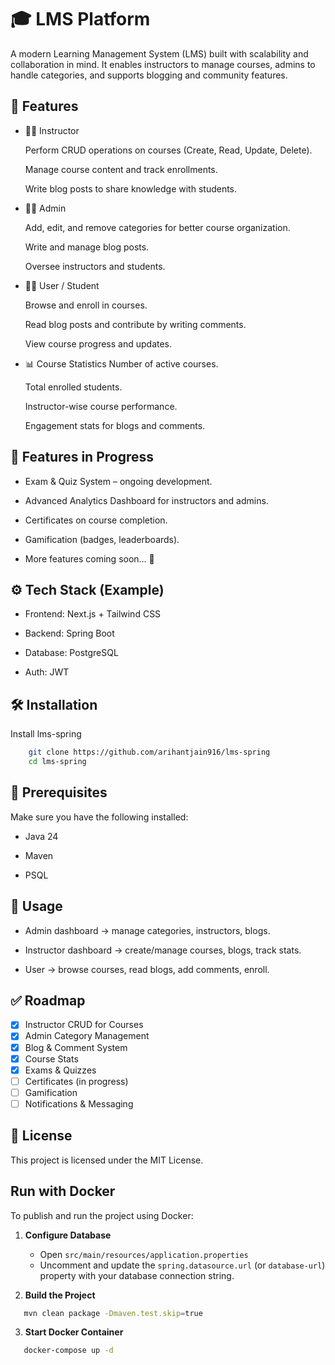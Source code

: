 
# 🎓 LMS Platform

A modern Learning Management System (LMS) built with scalability and collaboration in mind.
It enables instructors to manage courses, admins to handle categories, and supports blogging and community features.
## 📂 Features

- 👩‍🏫 Instructor

    Perform CRUD operations on courses (Create, Read, Update, Delete).

    Manage course content and track enrollments.

    Write blog posts to share knowledge with students.

- 👨‍💼 Admin

    Add, edit, and remove categories for better course organization.

    Write and manage blog posts.

    Oversee instructors and students.

- 👩‍🎓 User / Student

    Browse and enroll in courses.

    Read blog posts and contribute by writing comments.

    View course progress and updates.

- 📊 Course Statistics
    Number of active courses.

    Total enrolled students.

    Instructor-wise course performance.

    Engagement stats for blogs and comments.

## 🧪 Features in Progress

- Exam & Quiz System – ongoing development.

- Advanced Analytics Dashboard for instructors and admins.

- Certificates on course completion.

- Gamification (badges, leaderboards).

- More features coming soon… 🚀
## ⚙️ Tech Stack (Example)

- Frontend: Next.js + Tailwind CSS

- Backend: Spring Boot

- Database: PostgreSQL

- Auth: JWT

## 🛠️ Installation

Install lms-spring

```bash
    git clone https://github.com/arihantjain916/lms-spring
    cd lms-spring
```

## 🧩 Prerequisites

Make sure you have the following installed:

- Java 24

- Maven

- PSQL

## 📖 Usage

- Admin dashboard → manage categories, instructors, blogs.

- Instructor dashboard → create/manage courses, blogs, track stats.

- User → browse courses, read blogs, add comments, enroll.


## ✅ Roadmap

- [x] Instructor CRUD for Courses  
- [x] Admin Category Management  
- [x] Blog & Comment System  
- [x] Course Stats  
- [x] Exams & Quizzes 
- [ ] Certificates  (in progress)
- [ ] Gamification  
- [ ] Notifications & Messaging  

## 📜 License

This project is licensed under the MIT License.

## Run with Docker

To publish and run the project using Docker:

1. **Configure Database**
    - Open `src/main/resources/application.properties`
    - Uncomment and update the `spring.datasource.url` (or `database-url`) property with your database connection
      string.

2. **Build the Project**

```bash
   mvn clean package -Dmaven.test.skip=true
```

3. **Start Docker Container**

```bash
   docker-compose up -d
```
